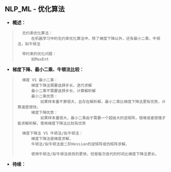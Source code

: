 ## NLP_ML - 优化算法
- **概述：**
>       无约束优化算法：
>           在机器学习中的无约束优化算法中，除了梯度下降以外，还有最小二乘，牛顿法，拟牛顿法
>
>       带约束的优化问题：
>           如MaxEnt
>
>

- **梯度下降、最小二乘、牛顿法比较：**
>       梯度 VS 最小二乘：
>           梯度下降法需要选择步长，迭代求解
>           最小二乘不需要选择步长，计算解析解
>           最小二乘优势：
>               如果样本量不算很大，且存在解析解，最小二乘比梯度下降法更有优势，计算速度很快。
>           梯度下降优势：
>               如果样本量很大，最小二乘由于需要一个超级大的逆矩阵，很难或者很慢才能求解析解，使用梯度下降法比较有优势
>
>       梯度下降法 VS 牛顿法/拟牛顿法：
>           梯度下降法是梯度求解，
>           牛顿法/拟牛顿法是二阶Hessian的逆矩阵或伪矩阵求解，
>
>           使用牛顿法/拟牛顿法收敛的更快，但是每次迭代的时间比梯度下降法更长。
>
>
>
>
>
>
>
>

- **待续：**
>
>
>
>
>
>
>
>
>
>
>
>
>
>
>
>
>
>
>
